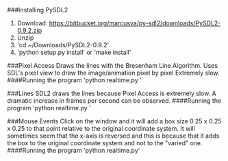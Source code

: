 

###Installing PySDL2
1. Download:
   https://bitbucket.org/marcusva/py-sdl2/downloads/PySDL2-0.9.2.zip
2. Unzip
3. 'cd ~/Downloads/PySDL2-0.9.2'
4. 'python setup.py install' or 'make install'

###Pixel Access
Draws the lines with the Bresenham Line Algorithm.
Uses SDL's pixel view to draw the image/animation pixel by pixel
Extremely slow.
####Running the program
    'python realtime.py <file>'

###Lines
SDL2 draws the lines because Pixel Access is extremely slow.
A dramatic increase in frames per second can be observed.
####Running the program
    'python realtime.py <file>'

###Mouse Events
Click on the window and it will add a box size 0.25 x 0.25 x 0.25 to that point relative to the original coordinate system.
It will sometimes seem that the x-axis is reversed and this is because that it adds the box to the original coordinate system and not to the "varied" one.
####Running the program
    'python realtime.py'